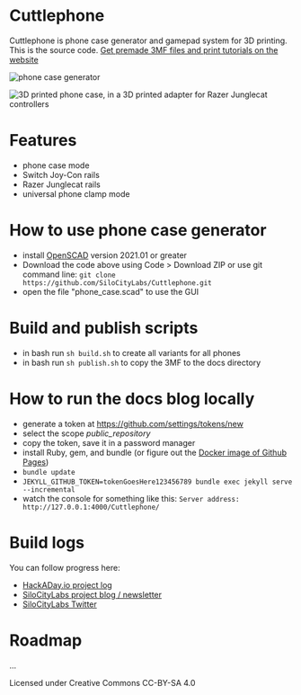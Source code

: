 # Cuttlephone
Cuttlephone is phone case generator and gamepad system for 3D printing. This is the source code. [Get premade 3MF files and print tutorials on the website](https://silocitylabs.github.io/Cuttlephone/)


![phone case generator](https://user-images.githubusercontent.com/1850819/206940314-f19951e0-617c-4899-927e-68e9c816ef28.png)


![3D printed phone case, in a 3D printed adapter for Razer Junglecat controllers](https://user-images.githubusercontent.com/1850819/206942057-afb94754-9d87-486d-a1a3-1d513d2f3c8f.png)


# Features
 - phone case mode
 - Switch Joy-Con rails
 - Razer Junglecat rails
 - universal phone clamp mode
 
 # How to use phone case generator
 - install [OpenSCAD](https://openscad.org/downloads.html) version 2021.01 or greater
 - Download the code above using Code > Download ZIP or use git command line: `git clone https://github.com/SiloCityLabs/Cuttlephone.git` 
 - open the file "phone_case.scad" to use the GUI
 
 # Build and publish scripts
 - in bash run `sh build.sh` to create all variants for all phones
 - in bash run `sh publish.sh` to copy the 3MF to the docs directory

# How to run the docs blog locally
 - generate a token at https://github.com/settings/tokens/new
 - select the scope *public_repository*
 - copy the token, save it in a password manager
 - install Ruby, gem, and bundle (or figure out the [Docker image of Github Pages](https://github.com/Starefossen/docker-github-pages))
 - `bundle update`
 - `JEKYLL_GITHUB_TOKEN=tokenGoesHere123456789 bundle exec jekyll serve --incremental`
 - watch the console for something like this: `Server address: http://127.0.0.1:4000/Cuttlephone/`

# Build logs 

You can follow progress here:
 - [HackADay.io project log](https://hackaday.io/project/165606-cuttlephone-gamepad-phone-case)
 - [SiloCityLabs project blog / newsletter](https://silocitylabs.com/categories/projects/)
 - [SiloCityLabs Twitter](https://twitter.com/silocitylabs)


# Roadmap

...


Licensed under Creative Commons CC-BY-SA 4.0
